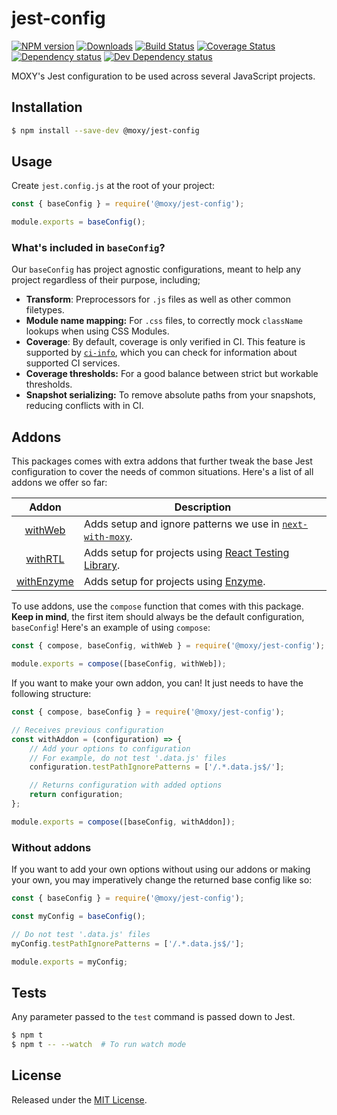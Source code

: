 # jest-config

[![NPM version][npm-image]][npm-url] [![Downloads][downloads-image]][npm-url] [![Build Status][travis-image]][travis-url] [![Coverage Status][codecov-image]][codecov-url] [![Dependency status][david-dm-image]][david-dm-url] [![Dev Dependency status][david-dm-dev-image]][david-dm-dev-url]

[npm-url]:https://npmjs.org/package/@moxy/jest-config
[downloads-image]:https://img.shields.io/npm/dm/@moxy/jest-config.svg
[npm-image]:https://img.shields.io/npm/v/@moxy/jest-config.svg
[travis-url]:https://travis-ci.org/moxystudio/jest-config
[travis-image]:https://img.shields.io/travis/moxystudio/jest-config/master.svg
[codecov-url]:https://codecov.io/gh/moxystudio/jest-config
[codecov-image]:https://img.shields.io/codecov/c/github/moxystudio/jest-config/master.svg
[david-dm-url]:https://david-dm.org/moxystudio/jest-config
[david-dm-image]:https://img.shields.io/david/moxystudio/jest-config.svg
[david-dm-dev-url]:https://david-dm.org/moxystudio/jest-config?type=dev
[david-dm-dev-image]:https://img.shields.io/david/dev/moxystudio/jest-config.svg

MOXY's Jest configuration to be used across several JavaScript projects.


## Installation

```sh
$ npm install --save-dev @moxy/jest-config
```

## Usage

Create `jest.config.js` at the root of your project:

```js
const { baseConfig } = require('@moxy/jest-config');

module.exports = baseConfig();
```

### What's included in `baseConfig`?

Our `baseConfig` has project agnostic configurations, meant to help any project regardless of their purpose, including;
- **Transform**: Preprocessors for `.js` files as well as other common filetypes.
- **Module name mapping:** For `.css` files, to correctly mock `className` lookups when using CSS Modules.
- **Coverage**: By default, coverage is only verified in CI. This feature is supported by [`ci-info`](https://github.com/watson/ci-info), which you can check for information about supported CI services.
- **Coverage thresholds:** For a good balance  between strict but workable thresholds.
- **Snapshot serializing:** To remove absolute paths from your snapshots, reducing conflicts with in CI.

## Addons

This packages comes with extra addons that further tweak the base Jest configuration to cover the needs of common situations. Here's a list of all addons we offer so far:

| Addon | Description |
| :---: | --- |
| [withWeb](lib/addons/with-web/) | Adds setup and ignore patterns we use in [`next-with-moxy`](https://www.github.com/moxystudio/next-with-moxy). |
| [withRTL](lib/addons/with-rtl/) | Adds setup for projects using [React Testing Library](https://github.com/testing-library/react-testing-library). |
| [withEnzyme](lib/addons/with-enzyme/) | Adds setup for projects using [Enzyme](https://github.com/airbnb/enzyme). |

To use addons, use the `compose` function that comes with this package. **Keep in mind**, the first item should always be the default configuration, `baseConfig`! Here's an example of using `compose`:

```js
const { compose, baseConfig, withWeb } = require('@moxy/jest-config');

module.exports = compose([baseConfig, withWeb]);
```

If you want to make your own addon, you can! It just needs to have the following structure:

```js
const { compose, baseConfig } = require('@moxy/jest-config');

// Receives previous configuration
const withAddon = (configuration) => {
    // Add your options to configuration
    // For example, do not test '.data.js' files
    configuration.testPathIgnorePatterns = ['/.*.data.js$/'];

    // Returns configuration with added options
    return configuration;
};

module.exports = compose([baseConfig, withAddon]);
```

### Without addons

If you want to add your own options without using our addons or making your own, you may imperatively change the returned base config like so:

```js
const { baseConfig } = require('@moxy/jest-config');

const myConfig = baseConfig();

// Do not test '.data.js' files
myConfig.testPathIgnorePatterns = ['/.*.data.js$/'];

module.exports = myConfig;
```

## Tests

Any parameter passed to the `test` command is passed down to Jest.

```sh
$ npm t
$ npm t -- --watch  # To run watch mode
```

## License

Released under the [MIT License](https://opensource.org/licenses/mit-license.php).

